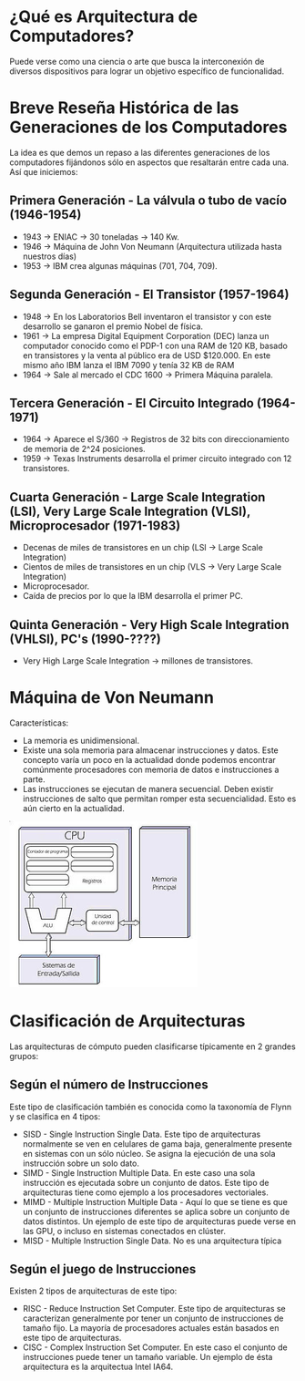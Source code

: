 # ¿Qué es Arquitectura de Computadores?

Puede verse como una ciencia o arte que busca la interconexión de diversos 
dispositivos para lograr un objetivo específico de funcionalidad.

# Breve Reseña Histórica de las Generaciones de los Computadores

La idea es que demos un repaso a las diferentes generaciones de los computadores
fijándonos sólo en aspectos que resaltarán entre cada una. Así que iniciemos:

## Primera Generación - La válvula o tubo de vacío (1946-1954)

* 1943 -> ENIAC -> 30 toneladas -> 140 Kw.
* 1946 -> Máquina de John Von Neumann (Arquitectura utilizada hasta nuestros días)
* 1953 -> IBM crea algunas máquinas (701, 704, 709).

## Segunda Generación - El Transistor (1957-1964)

* 1948 -> En los Laboratorios Bell inventaron el transistor y con este desarrollo se ganaron el premio Nobel de física. 
* 1961 -> La empresa Digital Equipment Corporation (DEC) lanza un computador conocido como el PDP-1 con una RAM de 120 KB, basado en transistores y la venta al público era de USD $120.000. En este mismo año IBM lanza el IBM 7090 y tenía 32 KB de RAM
* 1964 -> Sale al mercado el CDC 1600 -> Primera Máquina paralela.

## Tercera Generación - El Circuito Integrado (1964-1971)

* 1964 -> Aparece el S/360 -> Registros de 32 bits con direccionamiento de memoria de 2^24 posiciones.
* 1959 -> Texas Instruments desarrolla el primer circuito integrado con 12 transistores.

## Cuarta Generación - Large Scale Integration (LSI), Very Large Scale Integration (VLSI), Microprocesador (1971-1983)

* Decenas de miles de transistores en un chip (LSI -> Large Scale Integration)
* Cientos de miles de transistores en un chip (VLS -> Very Large Scale Integration)
* Microprocesador.
* Caída de precios por lo que la IBM desarrolla el primer PC.

## Quinta Generación - Very High Scale Integration (VHLSI), PC's (1990-????)

* Very High Large Scale Integration -> millones de transistores. 

# Máquina de Von Neumann

Características: 

* La memoria es unidimensional.
* Existe una sola memoria para almacenar instrucciones y datos. Este concepto varía un poco en la
actualidad donde podemos encontrar comúnmente procesadores con memoria de datos e instrucciones 
a parte.
* Las instrucciones se ejecutan de manera secuencial. Deben existir instrucciones de salto
que permitan romper esta secuencialidad. Esto es aún cierto en la actualidad.

![ArqVonNeumann](./images/arqVon.jpg "Diagrama de Bloques de una Arquitectura de Von Neumann Típica")

# Clasificación de Arquitecturas

Las arquitecturas de cómputo pueden clasificarse típicamente en 2 grandes grupos:

## Según el número de Instrucciones

Este tipo de clasificación también es conocida como la taxonomía de Flynn y se clasifica en 4 tipos:
* SISD - Single Instruction Single Data. Este tipo de arquitecturas normalmente se ven en celulares 
de gama baja, generalmente presente en sistemas con un sólo núcleo. Se asigna la ejecución de una
sola instrucción sobre un solo dato.
* SIMD - Single Instruction Multiple Data. En este caso una sola instrucción es ejecutada sobre 
un conjunto de datos. Este tipo de arquitecturas tiene como ejemplo a los procesadores vectoriales.
* MIMD - Multiple Instruction Multiple Data - Aquí lo que se tiene es que un conjunto de instrucciones
diferentes se aplica sobre un conjunto de datos distintos. Un ejemplo de este tipo de arquitecturas
puede verse en las GPU, o incluso en sistemas conectados en clúster.
* MISD - Multiple Instruction Single Data. No es una arquitectura típica

## Según el juego de Instrucciones

Existen 2 tipos de arquitecturas de este tipo:

* RISC - Reduce Instruction Set Computer. Este tipo de arquitecturas se caracterizan generalmente
por tener un conjunto de instrucciones de tamaño fijo. La mayoría de procesadores actuales están
basados en este tipo de arquitecturas.
* CISC - Complex Instruction Set Computer. En este caso el conjunto de instrucciones puede tener un 
tamaño variable. Un ejemplo de ésta arquitectura es la arquitectua Intel IA64.
